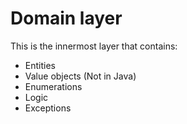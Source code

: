# Domain layer

This is the innermost layer that contains:

- Entities
- Value objects (Not in Java)
- Enumerations
- Logic
- Exceptions

